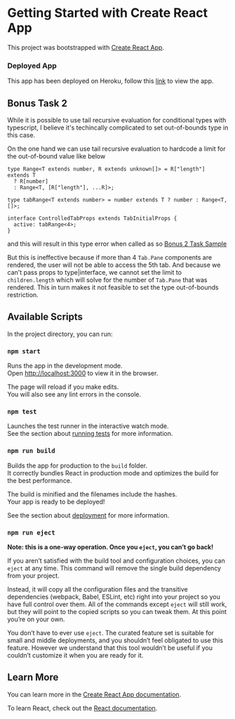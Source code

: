 # Getting Started with Create React App

This project was bootstrapped with [Create React App](https://github.com/facebook/create-react-app).

### Deployed App
This app has been deployed on Heroku, follow this [link](https://tabular-components.herokuapp.com/)
to view the app.

## Bonus Task 2

While it is possible to use tail recursive evaluation for conditional types with typescript,
I believe it's techincally complicated to set out-of-bounds type in this case.

On the one hand we can use tail recursive evaluation to hardcode a limit for the
out-of-bound value like below

```
type Range<T extends number, R extends unknown[]> = R["length"] extends T
  ? R[number]
  : Range<T, [R["length"], ...R]>;

type tabRange<T extends number> = number extends T ? number : Range<T, []>;

interface ControlledTabProps extends TabInitialProps {
  active: tabRange<4>;
}
```

and this will result in this type error when called as so
[Bonus 2 Task Sample](/src/assets/images/bonus-task-2-sample.png)

But this is ineffective because if more than 4 `Tab.Pane` components are rendered,
the user will not be able to access the 5th tab. And because we can't pass props to
type|interface, we cannot set the limit to `children.length` which will solve for the number of `Tab.Pane` that was rendered. This in turn makes it not
feasible to set the type out-of-bounds restriction.


## Available Scripts

In the project directory, you can run:

### `npm start`

Runs the app in the development mode.\
Open [http://localhost:3000](http://localhost:3000) to view it in the browser.

The page will reload if you make edits.\
You will also see any lint errors in the console.

### `npm test`

Launches the test runner in the interactive watch mode.\
See the section about [running tests](https://facebook.github.io/create-react-app/docs/running-tests) for more information.

### `npm run build`

Builds the app for production to the `build` folder.\
It correctly bundles React in production mode and optimizes the build for the best performance.

The build is minified and the filenames include the hashes.\
Your app is ready to be deployed!

See the section about [deployment](https://facebook.github.io/create-react-app/docs/deployment) for more information.

### `npm run eject`

**Note: this is a one-way operation. Once you `eject`, you can’t go back!**

If you aren’t satisfied with the build tool and configuration choices, you can `eject` at any time. This command will remove the single build dependency from your project.

Instead, it will copy all the configuration files and the transitive dependencies (webpack, Babel, ESLint, etc) right into your project so you have full control over them. All of the commands except `eject` will still work, but they will point to the copied scripts so you can tweak them. At this point you’re on your own.

You don’t have to ever use `eject`. The curated feature set is suitable for small and middle deployments, and you shouldn’t feel obligated to use this feature. However we understand that this tool wouldn’t be useful if you couldn’t customize it when you are ready for it.

## Learn More

You can learn more in the [Create React App documentation](https://facebook.github.io/create-react-app/docs/getting-started).

To learn React, check out the [React documentation](https://reactjs.org/).
